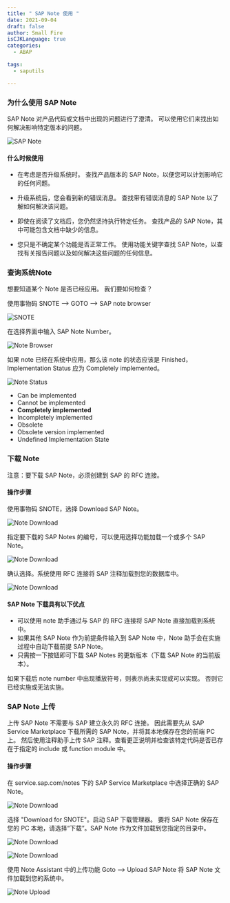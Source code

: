 ```yaml
---
title: " SAP Note 使用 "
date: 2021-09-04
draft: false
author: Small Fire
isCJKLanguage: true
categories: 
  - ABAP

tags: 
  - saputils

---
```


### 为什么使用 SAP Note

SAP Note 对产品代码或文档中出现的问题进行了澄清。 可以使用它们来找出如何解决影响特定版本的问题。

![SAP Note](/images/SAPUtils/SAP_NOTE_0.png)

#### 什么时候使用

- 在考虑是否升级系统时。 查找产品版本的 SAP Note，以便您可以计划影响它的任何问题。

- 升级系统后，您会看到新的错误消息。 查找带有错误消息的 SAP Note 以了解如何解决该问题。

- 即使在阅读了文档后，您仍然坚持执行特定任务。 查找产品的 SAP Note，其中可能包含文档中缺少的信息。

- 您只是不确定某个功能是否正常工作。 使用功能关键字查找 SAP Note，以查找有关报告问题以及如何解决这些问题的任何信息。

### 查询系统Note

想要知道某个 Note 是否已经应用。 我们要如何检查？

使用事物码 SNOTE --> GOTO --> SAP note browser 

![SNOTE](/images/SAPUtils/SAP_NOTE_1.png)

在选择界面中输入 SAP Note Number。

![Note Browser](/images/SAPUtils/SAP_NOTE_2.png)

如果 note 已经在系统中应用，那么该 note 的状态应该是 Finished，Implementation Status 应为 Completely implemented。

![Note Status](/images/SAPUtils/SAP_NOTE_3.png)

- Can be implemented
- Cannot be implemented
- **Completely implemented**
- Incompletely implemented
- Obsolete
- Obsolete version implemented
- Undefined Implementation State

### 下载 Note

注意：要下载 SAP Note，必须创建到 SAP 的 RFC 连接。

#### 操作步骤

使用事物码 SNOTE，选择 Download SAP Note。

![Note Download](/images/SAPUtils/SAP_NOTE_4.png)

指定要下载的 SAP Notes 的编号，可以使用选择功能加载一个或多个 SAP Note。

![Note Download](/images/SAPUtils/SAP_NOTE_5.png)

确认选择。系统使用 RFC 连接将 SAP 注释加载到您的数据库中。

![Note Download](/images/SAPUtils/SAP_NOTE_6.png)

#### SAP Note 下载具有以下优点

- 可以使用 note 助手通过与 SAP 的 RFC 连接将 SAP Note 直接加载到系统中。
- 如果其他 SAP Note 作为前提条件输入到 SAP Note 中，Note 助手会在实施过程中自动下载前提 SAP Note。
- 只需按一下按钮即可下载 SAP Notes 的更新版本（下载 SAP Note 的当前版本）。

如果下载后 note number 中出现播放符号，则表示尚未实现或可以实现。 否则它已经实施或无法实施。

### SAP Note 上传

上传 SAP Note 不需要与 SAP 建立永久的 RFC 连接。 因此需要先从 SAP Service Marketplace 下载所需的 SAP Note，并将其本地保存在您的前端 PC 上。 然后使用注释助手上传 SAP 注释。查看更正说明并检查该特定代码是否已存在于指定的 include 或 function module 中。

#### 操作步骤

在 service.sap.com/notes 下的 SAP Service Marketplace 中选择正确的 SAP Note。

![Note Download](/images/SAPUtils/SAP_NOTE_7.png)

选择 "Download for SNOTE"。启动 SAP 下载管理器。 要将 SAP Note 保存在您的 PC 本地，请选择“下载”。SAP Note 作为文件加载到您指定的目录中。 

![Note Download](/images/SAPUtils/SAP_NOTE_8.png)

![Note Download](/images/SAPUtils/SAP_NOTE_10.png)

使用 Note Assistant 中的上传功能 Goto --> Upload SAP Note 将 SAP Note 文件加载到您的系统中。

![Note Upload](/images/SAPUtils/SAP_NOTE_9.png)

